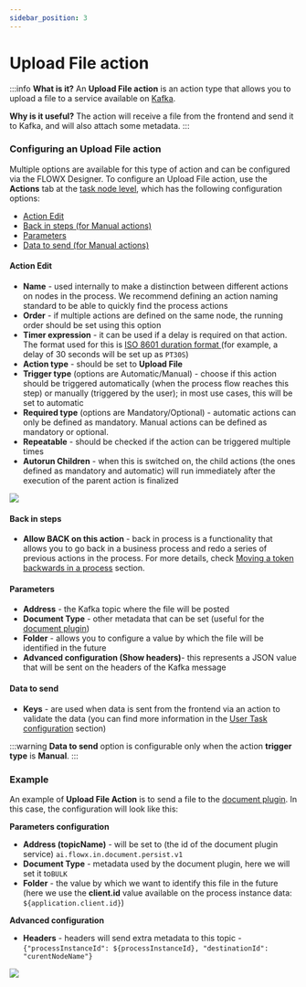 ```yaml
---
sidebar_position: 3
---
```


# Upload File action

:::info
**What is it?** An **Upload File action** is an action type that allows you to upload a file to a service available on [Kafka](../../../platform-overview/frameworks-and-standards/event-driven-architecture-frameworks/intro-to-kafka-concepts.md).

**Why is it useful?** The action will receive a file from the frontend and send it to Kafka, and will also attach some metadata.
:::

### Configuring an Upload File action

Multiple options are available for this type of action and can be configured via the FLOWX Designer. To configure an Upload File action, use the **Actions** tab at the [task node level](../../../flowx-designer/managing-a-process-flow/adding-an-action-to-a-node), which has the following configuration options:

* [Action Edit](upload-file-action.md#action-edit)
* [Back in steps (for Manual actions)](upload-file-action.md#back-in-steps)
* [Parameters](upload-file-action.md#parameters)
* [Data to send (for Manual actions)](upload-file-action.md#data-to-send)

#### Action Edit

* **Name** - used internally to make a distinction between different actions on nodes in the process. We recommend defining an action naming standard to be able to quickly find the process actions
* **Order** - if multiple actions are defined on the same node, the running order should be set using this option
* **Timer expression** - it can be used if a delay is required on that action. The format used for this is [ISO 8601 duration format ](https://www.digi.com/resources/documentation/digidocs/90001437-13/reference/r\_iso\_8601\_duration\_format.htm)(for example, a delay of 30 seconds will be set up as `PT30S`)
* **Action type** - should be set to **Upload File**
* **Trigger type** (options are Automatic/Manual) - choose if this action should be triggered automatically (when the process flow reaches this step) or manually (triggered by the user); in most use cases, this will be set to automatic
* **Required type** (options are Mandatory/Optional) - automatic actions can only be defined as mandatory. Manual actions can be defined as mandatory or optional.
* **Repeatable** - should be checked if the action can be triggered multiple times
* **Autorun Children** - when this is switched on, the child actions (the ones defined as mandatory and automatic) will run immediately after the execution of the parent action is finalized

![](https://s3.eu-west-1.amazonaws.com/docx.flowx.ai/2.13/upload_file_action_edit.png)

#### **Back in steps**

* **Allow BACK on this action** - back in process is a functionality that allows you to go back in a business process and redo a series of previous actions in the process. For more details, check [Moving a token backwards in a process](../../../flowx-designer/managing-a-process-flow/moving-a-token-backwards-in-a-process.md) section.

#### Parameters

* **Address** - the Kafka topic where the file will be posted
* **Document Type** - other metadata that can be set (useful for the [document plugin](../../../platform-deep-dive/plugins/custom-plugins/documents-plugin/documents-plugin.md))
* **Folder** - allows you to configure a value by which the file will be identified in the future
* **Advanced configuration (Show headers)**- this represents a JSON value that will be sent on the headers of the Kafka message&#x20;

#### Data to send

* **Keys** - are used when data is sent from the frontend via an action to validate the data (you can find more information in the [User Task configuration](../user-task-node/) section)

:::warning
**Data to send** option is configurable only when the action **trigger type** is **Manual**.
:::

### Example

An example of **Upload File Action** is to send a file to the [document plugin](../../../platform-deep-dive/plugins/custom-plugins/documents-plugin/documents-plugin.md). In this case, the configuration will look like this:

**Parameters configuration**

* **Address (topicName)** - will be set to (the id of the document plugin service) `ai.flowx.in.document.persist.v1`
* **Document Type** - metadata used by the document plugin, here we will set it to`BULK`
* **Folder** - the value by which we want to identify this file in the future (here we use the **client.id** value available on the process instance data: `${application.client.id}`)

**Advanced configuration**

* **Headers** - headers will send extra metadata to this topic -`{"processInstanceId": ${processInstanceId}, "destinationId": "curentNodeName"}`

![](https://s3.eu-west-1.amazonaws.com/docx.flowx.ai/2.13/upload_file_action_params.png)
